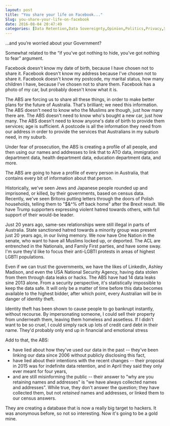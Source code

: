 ```yaml
---
layout: post
title: "You share your life on Facebook..."
Slug: you-share-your-life-on-facebook
date: 2016-08-04 20:47:49
categories: [Data Retention,Data Sovereignty,Opinion,Politics,Privacy,Security,Surveillance]
---
```

...and you’re worried about your Government?

Somewhat related to the “if you’ve got nothing to hide, you’ve got nothing to fear” argument.

Facebook doesn't know my date of birth, because I have chosen not to share it. Facebook doesn't know my address because I've chosen not to share it. Facebook doesn't know my postcode, my marital status, how many children I have, because I've chosen not to share them. Facebook has a photo of my car, but probably doesn't know what it is.

The ABS are forcing us to share all these things, in order to make better plans for the future of Australia. That's brilliant; we need this information. The ABS doesn't need to know who the Muslims are though, just how many there are. The ABS doesn't need to know who's bought a new car, just how many. The ABS doesn't need to know anyone's date of birth to provide them services; age is sufficient. A postcode is all the information they need from our address in order to provide the services that Australians in my suburb need, in my suburb.

Under fear of prosecution, the ABS is creating a profile of all people, and then using our names and addresses to link that to ATO data, immigration department data, health department data, education department data, and more.

The ABS are going to have a profile of every person in Australia, that contains every bit of information about that person.

Historically, we've seen Jews and Japanese people rounded up and imprisoned, or killed, by their governments, based on census data. Recently, we've seen Britons putting letters through the doors of Polish households, telling them to "$&^% off back home" after the Brexit result. We have Trump supporters expressing violent hatred towards others, with full support of their would-be leader.

Just 20 years ago, same-sex relationships were still illegal in parts of Australia. State sanctioned hatred towards a minority group was present just 20 years ago, in our living memory. We now have One Nation in the senate, who want to have all Muslims locked up, or deported. The ACL are entrenched in the Nationals, and Family First parties, and have some sway. I'm sure they'd like to focus their anti-LGBTI protests in areas of highest LGBTI populations.

Even if we can trust the governments, we have the likes of LinkedIn, Ashley Madison, and even the USA National Security Agency, having data stolen from them through data leaks or hacks. The ABS have had 14 data leaks sine 2013 alone. From a security perspective, it's statistically impossible to keep the data safe. It will only be a matter of time before this data becomes available to the highest bidder, after which point, every Australian will be in danger of identity theft.

Identity theft has been shown to cause people to go bankrupt instantly, without recourse. By impersonating someone, I could sell their property from underneath them, leaving them homeless and assetless. If I didn't want to be so cruel, I could simply rack up lots of credit card debt in their name. They'd probably only end up in financial and emotional stress

Add to that, the ABS:

- have lied about how they've used our data in the past -- they've been linking our data since 2006 without publicly disclosing this fact,
- have lied about their intentions with the recent changes -- their proposal in 2015 was for indefinite data retention, and in April they said they only ever meant for four years,
- and are still misinforming the public -- their answer to "why are you retaining names and addresses" is "we have always collected names and addresses". While true, they don't answer the question; they have collected them, but not _retained_ names and addresses, or linked them to our census answers.

They are creating a database that is now a really big target to hackers. It was anonymous before, so not so interesting. Now it's going to be a gold mine.
